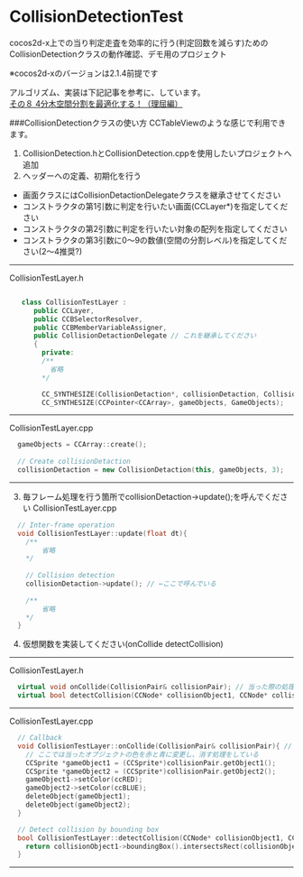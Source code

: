 CollisionDetectionTest
======================

cocos2d-x上での当り判定走査を効率的に行う(判定回数を減らす)ための  
CollisionDetectionクラスの動作確認、デモ用のプロジェクト  

※cocos2d-xのバージョンは2.1.4前提です

アルゴリズム、実装は下記記事を参考に、しています。  
[その８ 4分木空間分割を最適化する！（理屈編）](http://marupeke296.com/COL_2D_No8_QuadTree.html)


###CollisionDetectionクラスの使い方
CCTableViewのような感じで利用できます。  

1. CollisionDetection.hとCollisionDetection.cppを使用したいプロジェクトへ追加
2. ヘッダーへの定義、初期化を行う
  - 画面クラスにはCollisionDetactionDelegateクラスを継承させてください
  - コンストラクタの第1引数に判定を行いたい画面(CCLayer*)を指定してください
  - コンストラクタの第2引数に判定を行いたい対象の配列を指定してください
  - コンストラクタの第3引数に0～9の数値(空間の分割レベル)を指定してください(2～4推奨?)
***
 CollisionTestLayer.h
  ```C++

     class CollisionTestLayer :
        public CCLayer,
        public CCBSelectorResolver,
        public CCBMemberVariableAssigner,
        public CollisionDetactionDelegate // これを継承してください
        {
          private:
          /**
            省略
          */
  
          CC_SYNTHESIZE(CollisionDetaction*, collisionDetaction, CollisionDetaction); // こんな感じで宣言
          CC_SYNTHESIZE(CCPointer<CCArray>, gameObjects, GameObjects);                // 当り判定チェックを行うオブジェクト格納用
  ``` 
***
  CollisionTestLayer.cpp
  ```C++
    gameObjects = CCArray::create();
    
    // Create collisionDetaction
    collisionDetaction = new CollisionDetaction(this, gameObjects, 3);
  ```
***
3. 毎フレーム処理を行う箇所でcollisionDetaction->update();を呼んでください
  CollisionTestLayer.cpp
  ```C++
    // Inter-frame operation
    void CollisionTestLayer::update(float dt){
      /**
          省略
      */
      
      // Collision detection
      collisionDetaction->update(); // ←ここで呼んでいる
      
      /**
          省略
      */
    }
  ```
4. 仮想関数を実装してください(onCollide detectCollision)
***
  CollisionTestLayer.h
  ```C++
    virtual void onCollide(CollisionPair& collisionPair); // 当った際の処理
    virtual bool detectCollision(CCNode* collisionObject1, CCNode* collisionObject2); // 当っているかを判定
  ```
***
  CollisionTestLayer.cpp
  ```C++
    // Callback
    void CollisionTestLayer::onCollide(CollisionPair& collisionPair){ // 当った際の処理
      // ここでは当ったオブジェクトの色を赤と青に変更し、消す処理をしている
      CCSprite *gameObject1 = (CCSprite*)collisionPair.getObject1();
      CCSprite *gameObject2 = (CCSprite*)collisionPair.getObject2();
      gameObject1->setColor(ccRED);
      gameObject2->setColor(ccBLUE);
      deleteObject(gameObject1);
      deleteObject(gameObject2);
    }
 
    // Detect collision by bounding box
    bool CollisionTestLayer::detectCollision(CCNode* collisionObject1, CCNode* collisionObject2){ // 当っているかを判定
      return collisionObject1->boundingBox().intersectsRect(collisionObject2->boundingBox()); // 矩形が重なっていた場合は、当っているとする
    }
  ```
***
